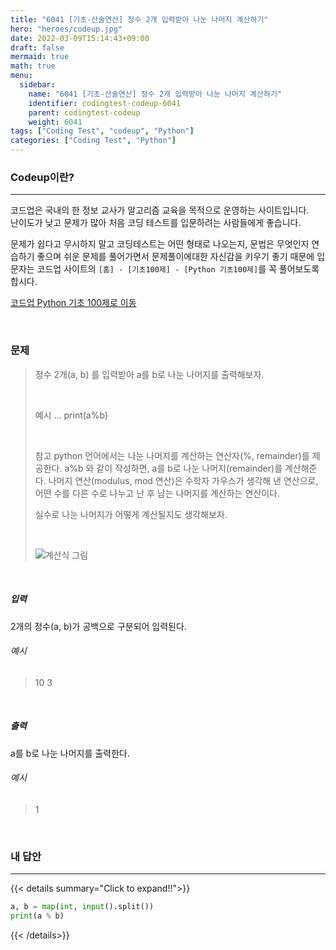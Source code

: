 ```yaml
---
title: "6041 [기초-산술연산] 정수 2개 입력받아 나눈 나머지 계산하기"
hero: "heroes/codeup.jpg"
date: 2022-03-09T15:14:43+09:00
draft: false
mermaid: true
math: true
menu:
  sidebar:
    name: "6041 [기초-산술연산] 정수 2개 입력받아 나눈 나머지 계산하기"
    identifier: codingtest-codeup-6041
    parent: codingtest-codeup
    weight: 6041
tags: ["Coding Test", "codeup", "Python"]
categories: ["Coding Test", "Python"]
---
```


### Codeup이란?
---
코드업은 국내의 한 정보 교사가 알고리즘 교육을 목적으로 운영하는 사이트입니다.\
난이도가 낮고 문제가 많아 처음 코딩 테스트를 입문하려는 사람들에게 좋습니다.

문제가 쉽다고 무시하지 말고 코딩테스트는 어떤 형태로 나오는지, 문법은 무엇인지 연습하기 좋으며 쉬운 문제를 풀어가면서 문제풀이에대한 자신감을 키우기 좋기 때문에 입문자는 코드업 사이트의 `[홈] - [기초100제] - [Python 기초100제]`를 꼭 풀어보도록 합시다.

[코드업 Python 기초 100제로 이동](https://codeup.kr/problemsetsol.php?psid=33)


&nbsp;

### 문제
> 정수 2개(a, b) 를 입력받아 a를 b로 나눈 나머지를 출력해보자.
> 
> &nbsp;
> 
> 예시
> ...
> print(a%b)
> 
> &nbsp;
> 
> 참고
> python 언어에서는 나눈 나머지를 계산하는 연산자(%, remainder)를 제공한다.
> a%b 와 같이 작성하면, a를 b로 나눈 나머지(remainder)를 계산해준다.
> 나머지 연산(modulus, mod 연산)은 수학자 가우스가 생각해 낸 연산으로,
> 어떤 수를 다른 수로 나누고 난 후 남는 나머지를 계산하는 연산이다.
> 
> 실수로 나눈 나머지가 어떻게 계산될지도 생각해보자.
> 
> &nbsp;
> 
> ![계산식 그림](https://codeup.kr/upload/pimg6206_1.png)

&nbsp;

##### 입력
2개의 정수(a, b)가 공백으로 구분되어 입력된다.
###### 예시
> 10 3

&nbsp;

##### 출력
a를 b로 나눈 나머지를 출력한다.
###### 예시
> 1

&nbsp;

### 내 답안
---
{{< details summary="Click to expand!!">}}
```python
a, b = map(int, input().split())
print(a % b)
```
{{< /details>}}